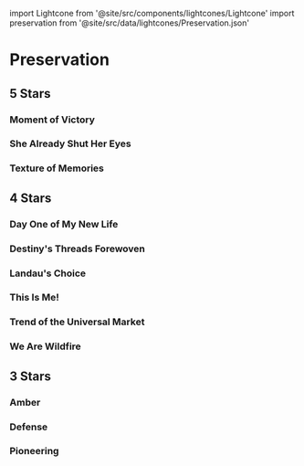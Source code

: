 import Lightcone from '@site/src/components/lightcones/Lightcone'
import preservation from '@site/src/data/lightcones/Preservation.json'

# Preservation

## 5 Stars

### Moment of Victory

<Lightcone lightcone="Moment of Victory" lightcones={preservation} />

### She Already Shut Her Eyes

<Lightcone lightcone="She Already Shut Her Eyes" lightcones={preservation} />

### Texture of Memories

<Lightcone lightcone="Texture of Memories" lightcones={preservation} />

## 4 Stars

### Day One of My New Life

<Lightcone lightcone="Day One of My New Life" lightcones={preservation} />

### Destiny's Threads Forewoven

<Lightcone lightcone="Destiny's Threads Forewoven" lightcones={preservation} />

### Landau's Choice

<Lightcone lightcone="Landau's Choice" lightcones={preservation} />

### This Is Me!

<Lightcone lightcone="This Is Me!" lightcones={preservation} />

### Trend of the Universal Market

<Lightcone lightcone="Trend of the Universal Market" lightcones={preservation} />

### We Are Wildfire

<Lightcone lightcone="We Are Wildfire" lightcones={preservation} />

## 3 Stars

### Amber

<Lightcone lightcone="Amber" lightcones={preservation} />

### Defense

<Lightcone lightcone="Defense" lightcones={preservation} />

### Pioneering

<Lightcone lightcone="Pioneering" lightcones={preservation} />

